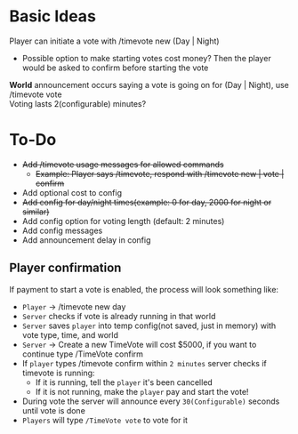# Basic Ideas

Player can initiate a vote with /timevote new (Day | Night)
- Possible option to make starting votes cost money? Then the player would be asked to confirm before starting the vote

**World** announcement occurs saying a vote is going on for (Day | Night), use /timevote vote  
Voting lasts 2(configurable) minutes?


# To-Do
- ~~Add /timevote usage messages for allowed commands~~
  - ~~Example: Player says /timevote, respond with /timevote new | vote | confirm~~
- Add optional cost to config
- ~~Add config for day/night times(example: 0 for day, 2000 for night or similar)~~
- Add config option for voting length (default: 2 minutes)
- Add config messages
- Add announcement delay in config


## Player confirmation
If payment to start a vote is enabled, the process will look something like:
- `Player` -> /timevote new day
- `Server` checks if vote is already running in that world
- `Server` saves `player` into temp config(not saved, just in memory) with vote type, time, and world
- `Server` -> Create a new TimeVote will cost $5000, if you want to continue type /TimeVote confirm
- If `player` types /timevote confirm within `2 minutes` server checks if timevote is running:
  - If it is running, tell the `player` it's been cancelled
  - If it is not running, make the `player` pay and start the vote!
- During vote the server will announce every `30(Configurable)` seconds until vote is done
- `Players` will type `/TimeVote vote` to vote for it